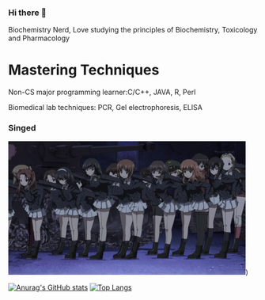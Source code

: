 ### Hi there 👋

 Biochemistry Nerd, Love studying the principles of Biochemistry, Toxicology and Pharmacology

# Mastering Techniques
Non-CS major programming learner:C/C++, JAVA, R, Perl 

Biomedical lab techniques: PCR, Gel electrophoresis, ELISA

### Singed
![Alt Text](https://github.com/FongBiostats/FongBiostats/blob/main/139238.gif))

[![Anurag's GitHub stats](https://github-readme-stats.vercel.app/api?username=FongBiostats)](https://github.com/anuraghazra/github-readme-stats)
[![Top Langs](https://github-readme-stats.vercel.app/api/top-langs/?username=FongBiostats&langs_count=8)](https://github.com/anuraghazra/github-readme-stats)
